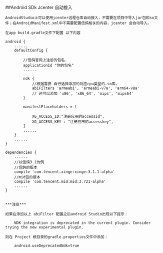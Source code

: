 

##Android SDk Jcenter 自动接入


    AndroidStudio上可以使用jcenter远程仓库自动接入，不需要在项目中导入jar包和so文件；在AndroidManifest.xml中不需要配置信鸽相关的内容，jcenter 会自动导入。 

    在app build.gradle文件下配置 以下内容
    
    android {
        ......
        defaultConfig {

            //信鸽官网上注册的包名.
            applicationId "你的包名" 
            ......

            ndk {
                //根据需要 自行选择添加的对应cpu类型的.so库。 
                abiFilters 'armeabi', 'armeabi-v7a', 'arm64-v8a' 
                // 还可以添加 'x86', 'x86_64', 'mips', 'mips64'
            }

            manifestPlaceholders = [

                XG_ACCESS_ID:"注册应用的accessid",
                XG_ACCESS_KEY : "注册应用的accesskey",
            ]
            ......
        }
        ......
    }

    dependencies {
        ......
        //以信鸽3.1为例
        //信鸽的版本
        compile 'com.tencent.xinge:xinge:3.1.1-alpha'
        //mid包的版本
        compile 'com.tencent.mid:mid:3.721-alpha'
        ......
    }
  

    ***注意*** 

    如果在添加以上 abiFilter 配置之后android Studio出现以下提示：

        NDK integration is deprecated in the current plugin. Consider trying the new experimental plugin.

    则在 Project 根目录的gradle.properties文件中添加：

        android.useDeprecatedNdk=true



